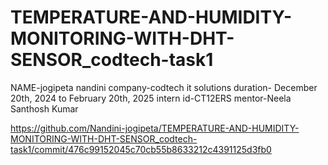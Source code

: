 # TEMPERATURE-AND-HUMIDITY-MONITORING-WITH-DHT-SENSOR_codtech-task1

NAME-jogipeta nandini
company-codtech it solutions
duration- December 20th, 2024 to February 20th, 2025
intern id-CT12ERS
mentor-Neela Santhosh Kumar  

https://github.com/Nandini-jogipeta/TEMPERATURE-AND-HUMIDITY-MONITORING-WITH-DHT-SENSOR_codtech-task1/commit/476c99152045c70cb55b8633212c4391125d3fb0

